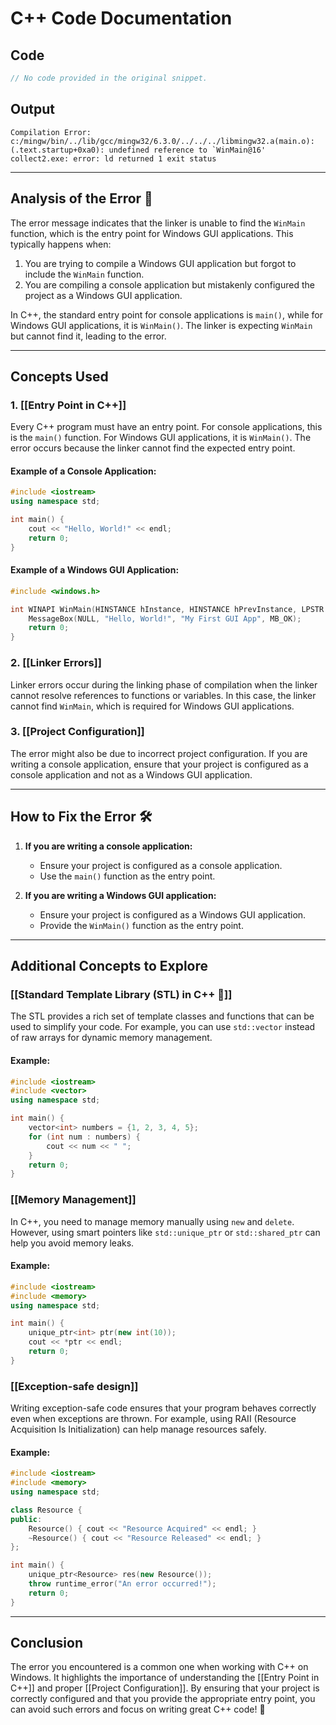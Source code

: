 # C++ Code Documentation

## Code
```cpp
// No code provided in the original snippet.
```

## Output
```
Compilation Error:
c:/mingw/bin/../lib/gcc/mingw32/6.3.0/../../../libmingw32.a(main.o):(.text.startup+0xa0): undefined reference to `WinMain@16'
collect2.exe: error: ld returned 1 exit status
```

---

## Analysis of the Error 🧐

The error message indicates that the linker is unable to find the `WinMain` function, which is the entry point for Windows GUI applications. This typically happens when:

1. You are trying to compile a Windows GUI application but forgot to include the `WinMain` function.
2. You are compiling a console application but mistakenly configured the project as a Windows GUI application.

In C++, the standard entry point for console applications is `main()`, while for Windows GUI applications, it is `WinMain()`. The linker is expecting `WinMain` but cannot find it, leading to the error.

---

## Concepts Used

### 1. [[Entry Point in C++]]
Every C++ program must have an entry point. For console applications, this is the `main()` function. For Windows GUI applications, it is `WinMain()`. The error occurs because the linker cannot find the expected entry point.

#### Example of a Console Application:
```cpp
#include <iostream>
using namespace std;

int main() {
    cout << "Hello, World!" << endl;
    return 0;
}
```

#### Example of a Windows GUI Application:
```cpp
#include <windows.h>

int WINAPI WinMain(HINSTANCE hInstance, HINSTANCE hPrevInstance, LPSTR lpCmdLine, int nCmdShow) {
    MessageBox(NULL, "Hello, World!", "My First GUI App", MB_OK);
    return 0;
}
```

### 2. [[Linker Errors]]
Linker errors occur during the linking phase of compilation when the linker cannot resolve references to functions or variables. In this case, the linker cannot find `WinMain`, which is required for Windows GUI applications.

### 3. [[Project Configuration]]
The error might also be due to incorrect project configuration. If you are writing a console application, ensure that your project is configured as a console application and not as a Windows GUI application.

---

## How to Fix the Error 🛠️

1. **If you are writing a console application:**
   - Ensure your project is configured as a console application.
   - Use the `main()` function as the entry point.

2. **If you are writing a Windows GUI application:**
   - Ensure your project is configured as a Windows GUI application.
   - Provide the `WinMain()` function as the entry point.

---

## Additional Concepts to Explore

### [[Standard Template Library (STL) in C++ 🚀]]
The STL provides a rich set of template classes and functions that can be used to simplify your code. For example, you can use `std::vector` instead of raw arrays for dynamic memory management.

#### Example:
```cpp
#include <iostream>
#include <vector>
using namespace std;

int main() {
    vector<int> numbers = {1, 2, 3, 4, 5};
    for (int num : numbers) {
        cout << num << " ";
    }
    return 0;
}
```

### [[Memory Management]]
In C++, you need to manage memory manually using `new` and `delete`. However, using smart pointers like `std::unique_ptr` or `std::shared_ptr` can help you avoid memory leaks.

#### Example:
```cpp
#include <iostream>
#include <memory>
using namespace std;

int main() {
    unique_ptr<int> ptr(new int(10));
    cout << *ptr << endl;
    return 0;
}
```

### [[Exception-safe design]]
Writing exception-safe code ensures that your program behaves correctly even when exceptions are thrown. For example, using RAII (Resource Acquisition Is Initialization) can help manage resources safely.

#### Example:
```cpp
#include <iostream>
#include <memory>
using namespace std;

class Resource {
public:
    Resource() { cout << "Resource Acquired" << endl; }
    ~Resource() { cout << "Resource Released" << endl; }
};

int main() {
    unique_ptr<Resource> res(new Resource());
    throw runtime_error("An error occurred!");
    return 0;
}
```

---

## Conclusion

The error you encountered is a common one when working with C++ on Windows. It highlights the importance of understanding the [[Entry Point in C++]] and proper [[Project Configuration]]. By ensuring that your project is correctly configured and that you provide the appropriate entry point, you can avoid such errors and focus on writing great C++ code! 🚀